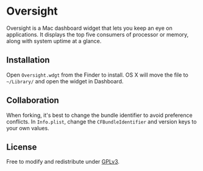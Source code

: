 # Oversight

Oversight is a Mac dashboard widget that lets you keep an eye on applications. It displays the top five consumers of processor or memory, along with system uptime at a glance.

## Installation

Open `Oversight.wdgt` from the Finder to install. OS X will move the file to `~/Library/` and open the widget in Dashboard.

## Collaboration

When forking, it's best to change the bundle identifier to avoid preference conflicts. In `Info.plist`, change the `CFBundleIdentifier` and version keys to your own values.

## License

Free to modify and redistribute under [GPLv3](http://www.gnu.org/licenses/gpl.html).